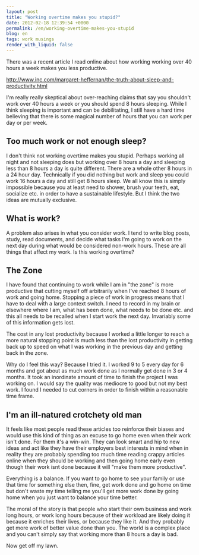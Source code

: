```yaml
---
layout: post
title: "Working overtime makes you stupid?"
date: 2012-02-18 12:39:54 +0000
permalink: /en/working-overtime-makes-you-stupid
blog: en
tags: work musings
render_with_liquid: false
---
```


There was a recent article I read online about how working working over 40 hours a week makes you less productive.

<http://www.inc.com/margaret-heffernan/the-truth-about-sleep-and-productivity.html>

I'm really really skeptical about over-reaching claims that say you shouldn't work over 40 hours a week or you should spend 8 hours sleeping. While I think sleeping is important and can be debilitating, I still have a hard time believing that there is some magical number of hours that you can work per day or per week.

## Too much work or not enough sleep?

I don't think not working overtime makes you stupid. Perhaps working all night and not sleeping does but working over 8 hours a day and sleeping less than 8 hours a day is quite different. There are a whole other 8 hours in a 24 hour day. Technically if you did nothing but work and sleep you could work 16 hours a day and still get 8 hours sleep. We all know this is simply impossible because you at least need to shower, brush your teeth, eat, socialize etc. in order to have a sustainable lifestyle. But I think the two ideas are mutually exclusive.

## What is work?

A problem also arises in what you consider work. I tend to write blog posts, study, read documents, and decide what tasks I'm going to work on the next day during what would be considered non-work hours. These are all things that affect my work. Is this working overtime?

## The Zone

I have found that continuing to work while I am in "the zone" is more productive that cutting myself off arbitrarily when I've reached 8 hours of work and going home. Stopping a piece of work in progress means that I have to deal with a large context switch. I need to record in my brain or elsewhere where I am, what has been done, what needs to be done etc. and this all needs to be recalled when I start work the next day. Invariably some of this information gets lost.

The cost in any lost productivity because I worked a little longer to reach a more natural stopping point is much less than the lost productivity in getting back up to speed on what I was working in the previous day and getting back in the zone.

Why do I feel this way? Because I tried it. I worked 9 to 5 every day for 6 months and got about as much work done as I normally get done in 3 or 4 months. It took an inordinate amount of time to finish the project I was working on. I would say the quality was mediocre to good but not my best work. I found I needed to cut corners in order to finish within a reasonable time frame.

## I'm an ill-natured crotchety old man

It feels like most people read these articles too reinforce their biases and would use this kind of thing as an excuse to go home even when their work isn't done. For them it's a win-win. They can look smart and hip to new ideas and act like they have their employers best interests in mind when in reality they are probably spending too much time reading crappy articles online when they should be working and then going home early even though their work isnt done because it will "make them more productive".

Everything is a balance. If you want to go home to see your family or use that time for something else then, fine, get work done and go home on time but don't waste my time telling me you'll get more work done by going home when you just want to balance your time better.

The moral of the story is that people who start their own business and work long hours, or work long hours because of their workload are likely doing it because it enriches their lives, or because they like it. And they probably get more work of better value done than you. The world is a complex place and you can't simply say that working more than 8 hours a day is bad.

Now get off my lawn.
